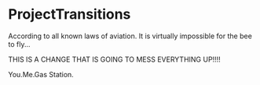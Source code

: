 # ProjectTransitions


According to all known laws of aviation. It is virtually impossible for the bee to fly...

THIS IS A CHANGE THAT IS GOING TO MESS EVERYTHING UP!!!!

You.Me.Gas Station.